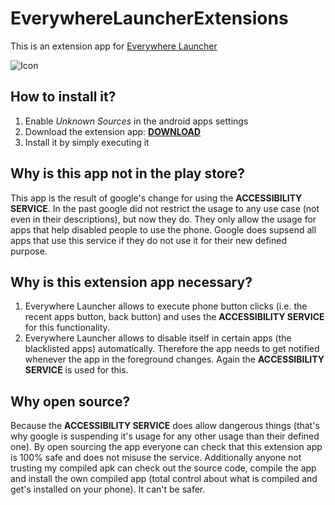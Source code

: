 # EverywhereLauncherExtensions
This is an extension app for [Everywhere Launcher](https://play.google.com/store/apps/details?id=com.appindustry.everywherelauncher)

![Icon](https://lh3.googleusercontent.com/FcsZLjxsQpCQxXB9jGqcxpQzNXiglVY5MmTNSA2tZncv5nHdlWdAx5dHxuyPE2kaAw=w300)

## How to install it?
1. Enable *Unknown Sources* in the android apps settings
2. Download the extension app: **[DOWNLOAD](https://github.com/MFlisar/EverywhereLauncherExtensions/raw/master/extension.apk)**
3. Install it by simply executing it

## Why is this app not in the play store?
This app is the result of google's change for using the **ACCESSIBILITY SERVICE**. In the past google did not restrict the usage to any use case (not even in their descriptions), but now they do. They only allow the usage for apps that help disabled people to use the phone. Google does supsend all apps that use this service if they do not use it for their new defined purpose.

## Why is this extension app necessary?
1. Everywhere Launcher allows to execute phone button clicks (i.e. the recent apps button, back button) and uses the **ACCESSIBILITY SERVICE** for this functionality.
2. Everywhere Launcher allows to disable itself in certain apps (the blacklisted apps) automatically. Therefore the app needs to get notified whenever the app in the foreground changes. Again the **ACCESSIBILITY SERVICE** is used for this.

## Why open source?
Because the **ACCESSIBILITY SERVICE** does allow dangerous things (that's why google is suspending it's usage for any other usage than their defined one). By open sourcing the app everyone can check that this extension app is 100% safe and does not misuse the service. Additionally anyone not trusting my compiled apk can check out the source code, compile the app and install the own compiled app (total control about what is compiled and get's installed on your phone). It can't be safer.

